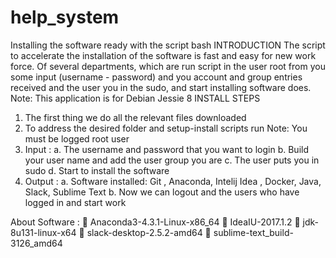 # help_system
Installing the software ready with the script bash
INTRODUCTION
The script to accelerate the installation of the software is fast and easy for new work force. Of several departments, which are run script in the user root from you some input (username - password) and you account and group entries received and the user you in the sudo, and start installing software does.
Note: This application is for Debian Jessie 8
INSTALL STEPS

1.	The first thing we do all the relevant files downloaded
2.	To address the desired folder and setup-install scripts run
Note: You must be logged root user
3.	Input : 
a.	The username and password that you want to login
b.	Build your user name and add the user group you are
c.	The user puts you in sudo
d.	Start to install the software
4.	Output :
a.	Software installed: Git , Anaconda, Intelij Idea , Docker,  Java, Slack, Sublime Text
b.	Now we can logout and the users who have logged in and start work

About Software :
	Anaconda3-4.3.1-Linux-x86_64
	IdeaIU-2017.1.2
	jdk-8u131-linux-x64
	slack-desktop-2.5.2-amd64
	sublime-text_build-3126_amd64


